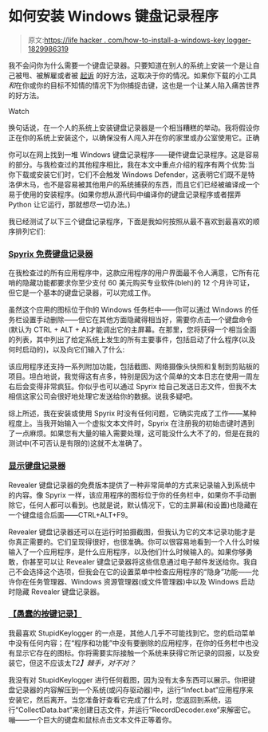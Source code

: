 # 如何安装 Windows 键盘记录程序

> 原文:[https://life hacker . com/how-to-install-a-windows-key logger-1829986319](https://lifehacker.com/how-to-install-a-windows-keylogger-1829986319)

我不会问你为什么需要一个键盘记录器。只要知道在别人的系统上安装一个是让自己被甩、被解雇或者被 [起诉](https://blogs.findlaw.com/blotter/2017/07/can-i-be-arrested-for-installing-keylogging-software.html) 的好方法，这取决于你的情况。如果你下载的小工具*和*在你或你的目标不知情的情况下为你捕捉击键，这也是一个让某人陷入痛苦世界的好方法。

Watch

换句话说，在一个人的系统上安装键盘记录器是一个相当糟糕的举动。我将假设你正在你的系统上安装这个，以确保没有人闯入并在你的家里或办公室使用它。正确

你可以在网上找到一堆 Windows 键盘记录程序——硬件键盘记录程序。这是容易的部分。与我检查过的其他程序相比，我在本文中重点介绍的程序有两个优势:当你下载或安装它们时，它们不会触发 Windows Defender，这表明它们既不是特洛伊木马，也不是容易被其他用户的系统捕获的东西，而且它们已经被编译成一个易于使用的安装程序。(如果你想从源代码中编译你的键盘记录程序或者摆弄 Python 让它运行，那就想尽一切办法。)

我已经测试了以下三个键盘记录程序，下面是我如何按照从最不喜欢到最喜欢的顺序排列它们:

### [Spyrix 免费键盘记录器](http://www.spyrix.com/download.php)

在我检查过的所有应用程序中，这款应用程序的用户界面最不令人满意，它所有花哨的隐藏功能都要求你至少支付 60 美元购买专业软件(bleh)的 12 个月许可证，但它是一个基本的键盘记录器，可以完成工作。

虽然这个应用的图标位于你的 Windows 任务栏中——你可以通过 Windows 的任务栏设置手动删除——但它在其他方面隐藏得相当好，需要你点击一个键盘命令(默认为 CTRL + ALT + A)才能调出它的主屏幕。在那里，您将获得一个相当全面的列表，其中列出了给定系统上发生的所有主要事件，包括启动了什么程序(以及何时启动的)，以及向它们输入了什么:

该应用程序还支持一系列附加功能，包括截图、网络摄像头快照和复制到剪贴板的项目。坦白地说，我觉得这有点多，特别是因为这个简单的文本日志在使用一周左右后会变得非常疯狂。你似乎也可以通过 Spyrix 给自己发送日志文件，但我不太相信这家公司会很好地处理它发送给你的数据。说我多疑吧。

综上所述，我在安装或使用 Spyrix 时没有任何问题，它确实完成了工作——某种程度上。当我开始输入一个虚拟文本文件时，Spyrix 在注册我的初始击键时遇到了一点麻烦。如果您有大量的输入需要处理，这可能没什么大不了的，但是在我的测试中(不可否认是有限的)这就不太准确了。

### [显示键盘记录器](https://www.logixoft.com/en-us/index)

Revealer 键盘记录器的免费版本提供了一种非常简单的方式来记录输入到系统中的内容。像 Spyrix 一样，该应用程序的图标位于你的任务栏中，如果你不手动删除它，任何人都可以看到。也就是说，默认情况下，它的主屏幕(和设置)也隐藏在一个键盘组合后面——CTRL+ALT+F9。

Revealer 键盘记录器还可以在运行时拍摄截图，但我认为它的文本记录功能才是你真正需要的。它们呈现得很好，也很准确。你可以很容易地看到一个人什么时候输入了一个应用程序，是什么应用程序，以及他们什么时候输入的。如果你够勇敢，你甚至可以让 Revealer 键盘记录器将这些信息通过电子邮件发送给你。我自己不会选择这个选项，但我会在它的设置菜单中检查应用程序的“隐身”功能——允许你在任务管理器、Windows 资源管理器(或文件管理器)中以及 Windows 启动时隐藏 Revealer 键盘记录器。

### [【愚蠢的按键记录】](https://github.com/MinhasKamal/StupidKeylogger)

我最喜欢 StupidKeylogger 的一点是，其他人几乎不可能找到它。您的启动菜单中没有任何内容；在“程序和功能”中没有要删除的应用程序，在你的任务栏中也没有显示它存在的图标。你将需要实际接触一个系统来获得它所记录的回报，以及安装它，但这不应该太*T2】棘手，对不对？*

我没有对 StupidKeylogger 进行任何截图，因为没有太多东西可以展示。你把键盘记录器的内容解压到一个系统(或闪存驱动器)中，运行“Infect.bat”应用程序来安装它，然后离开。当您准备好查看它完成了什么时，您返回到系统，运行“CollectData.bat”来创建日志文件，并运行“RecordDecoder.exe”来解密它。嘣——一个巨大的键盘和鼠标点击文本文件正等着你。